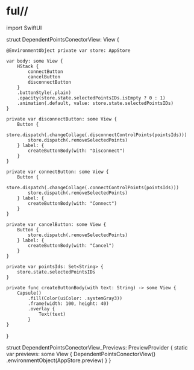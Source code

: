 # ful//

import SwiftUI

struct DependentPointsConectorView: View {
    
    @EnvironmentObject private var store: AppStore
    
    var body: some View {
        HStack {
            connectButton
            cancelButton
            disconnectButton
        }
        .buttonStyle(.plain)
        .opacity(store.state.selectedPointsIDs.isEmpty ? 0 : 1)
        .animation(.default, value: store.state.selectedPointsIDs)
    }
    
    private var disconnectButton: some View {
        Button {
            store.dispatch(.changeCollage(.disconnectControlPoints(pointsIds)))
            store.dispatch(.removeSelectedPoints)
        } label: {
            createButtonBody(with: "Disconnect")
        }
    }
    
    private var connectButton: some View {
        Button {
            store.dispatch(.changeCollage(.connectControlPoints(pointsIds)))
            store.dispatch(.removeSelectedPoints)
        } label: {
            createButtonBody(with: "Connect")
        }
    }
    
    private var cancelButton: some View {
        Button {
            store.dispatch(.removeSelectedPoints)
        } label: {
            createButtonBody(with: "Cancel")
        }
    }
                           
    private var pointsIds: Set<String> {
        store.state.selectedPointsIDs
    }
    
    private func createButtonBody(with text: String) -> some View {
        Capsule()
            .fill(Color(uiColor: .systemGray3))
            .frame(width: 100, height: 40)
            .overlay {
                Text(text)
            }
    }
}

struct DependentPointsConectorView_Previews: PreviewProvider {
    static var previews: some View {
        DependentPointsConectorView()
            .environmentObject(AppStore.preview)
    }
}
